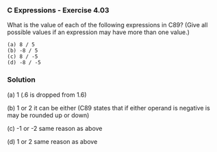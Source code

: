 ### C Expressions - Exercise 4.03

What is the value of each of the following expressions in C89? (Give all possible values if an expression may have more than one value.)

```
(a) 8 / 5
(b) -8 / 5 
(c) 8 / -5
(d) -8 / -5
```

### Solution

(a) 1 (.6 is dropped from 1.6)

(b) 1 or 2 it can be either (C89 states that if either operand is negative is may be rounded up or down)

(c)	-1 or -2  same reason as above

(d) 1 or 2  same reason as above
